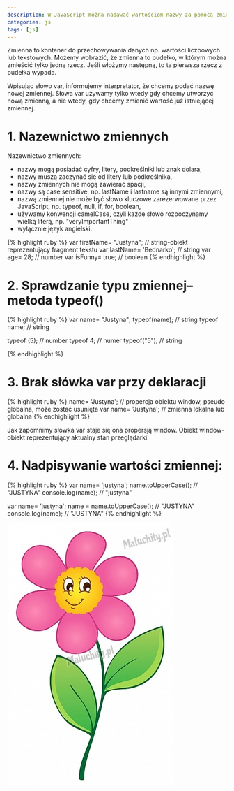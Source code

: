 ```yaml
---
description: W JavaScript można nadawać wartościom nazwy za pomocą zmiennych (ang. variable).
categories: js
tags: [js]
---
```



Zmienna to kontener do przechowywania danych np. wartości liczbowych lub tekstowych.
Możemy wobrazić, że zmienna to pudełko, w którym można zmieścić tylko jedną rzecz. Jeśli włożymy następną, to ta pierwsza rzecz z pudełka wypada.

Wpisując słowo var, informujemy interpretator, że chcemy podać nazwę nowej zmiennej. 
Słowa var używamy tylko wtedy gdy chcemy  utworzyć nową zmienną, a nie wtedy, gdy chcemy zmienić wartość już istniejącej zmiennej.

# **1. Nazewnictwo zmiennych**
Nazewnictwo zmiennych: 
+ nazwy mogą posiadać cyfry, litery, podkreślniki lub znak dolara, 
+ nazwy muszą zaczynać się od litery lub podkreślnika,
+ nazwy zmiennych nie mogą zawierać spacji,
+ nazwy są case sensitive, np. lastName i lastname są innymi zmiennymi,
+ nazwą zmiennej nie może być słowo kluczowe zarezerwowane przez JavaScript, np. typeof, null, if, for, boolean,
+ używamy konwencji camelCase, czyli każde słowo rozpoczynamy wielką literą, np. "veryImportantThing"
+ wyłącznie język angielski.

{% highlight ruby %}
var firstName= "Justyna"; 	// string-obiekt reprezentujący fragment tekstu
var lastName= 'Bednarko'; 	// string
var age= 28; 			// number
var isFunny= true;		// boolean 
{% endhighlight %}

# **2. Sprawdzanie typu zmiennej– metoda typeof()**


{% highlight ruby %}
var name= "Justyna"; 
typeof(name);   // string 
typeof name;    // string 

typeof (5);     // number 
typeof 4;       // numer
typeof("5");    // string

{% endhighlight %}


# 3. Brak słówka var przy deklaracji

{% highlight ruby %}
name= 'Justyna';        // propercja obiektu window, pseudo globalna, może zostać usunięta
var name= 'Justyna';    // zmienna lokalna lub globalna
{% endhighlight %}


Jak zapomnimy słówka var staje się ona propersją window. 
Obiekt window- obiekt reprezentujący aktualny stan przeglądarki.


# 4. Nadpisywanie wartości zmiennej:

{% highlight ruby %}
var name= 'justyna'; 
name.toUpperCase();     // "JUSTYNA"
console.log(name);      // "justyna"

var name= 'justyna'; 
name = name.toUpperCase();     // "JUSTYNA"
console.log(name);              // "JUSTYNA"
{% endhighlight %}

![alt text](../images/1.jpg "Logo Title Text 1")
